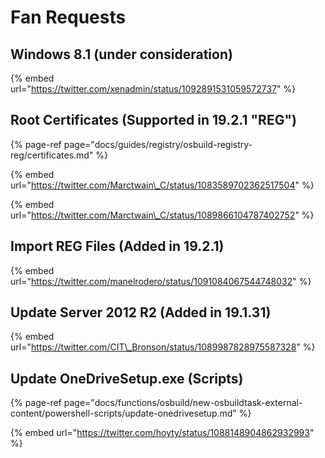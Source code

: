 # Fan Requests

## Windows 8.1 \(under consideration\)

{% embed url="https://twitter.com/xenadmin/status/1092891531059572737" %}

## Root Certificates \(Supported in 19.2.1 "REG"\)

{% page-ref page="docs/guides/registry/osbuild-registry-reg/certificates.md" %}

{% embed url="https://twitter.com/Marctwain\_C/status/1083589702362517504" %}

{% embed url="https://twitter.com/Marctwain\_C/status/1089866104787402752" %}

## Import REG Files \(Added in 19.2.1\)

{% embed url="https://twitter.com/manelrodero/status/1091084067544748032" %}

## Update Server 2012 R2 \(Added in 19.1.31\)

{% embed url="https://twitter.com/CIT\_Bronson/status/1089987828975587328" %}

## Update OneDriveSetup.exe \(Scripts\)

{% page-ref page="docs/functions/osbuild/new-osbuildtask-external-content/powershell-scripts/update-onedrivesetup.md" %}

{% embed url="https://twitter.com/hoyty/status/1088148904862932993" %}



